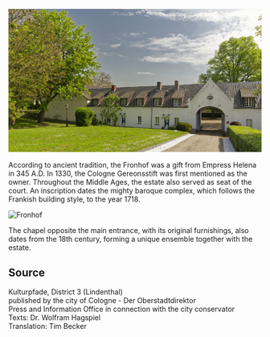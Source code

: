 ![Fronhof](./images/koelnLindenthal1/p4.jpg)

According to ancient tradition, the Fronhof was a gift from Empress Helena in 345 A.D. In 1330, the Cologne Gereonsstift was first mentioned as the owner. Throughout the Middle Ages, the estate also served as seat of the court. An inscription dates the mighty baroque complex, which follows the Frankish building style, to the year 1718.

![Fronhof](./service/images/koelnLindenthal1/p4b.jpg)

The chapel opposite the main entrance, with its original furnishings, also dates from the 18th century, forming a unique ensemble together with the estate.

## Source

Kulturpfade, District 3 (Lindenthal)  
published by the city of Cologne - Der Oberstadtdirektor  
Press and Information Office in connection with the city conservator  
Texts: Dr. Wolfram Hagspiel  
Translation: Tim Becker